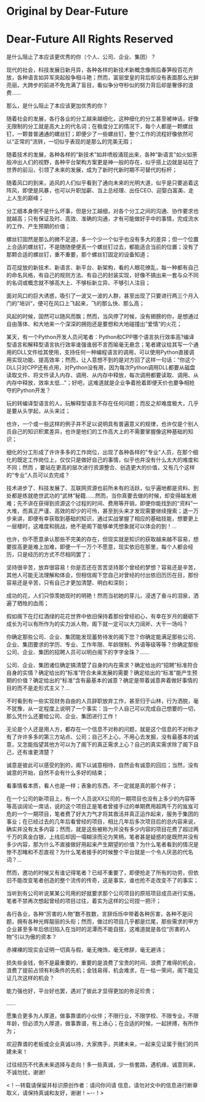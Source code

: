 # Original by Dear-Future
# Dear-Future All Rights Reserved

是什么阻止了本应该更优秀的你（个人、公司、企业、集团）？


现代的社会，科技发展日新月异，各种各样的新技术新概念像雨后春笋般百花齐放，各种语言如异军突起般争相斗艳；然而，富丽堂皇的背后却没有表面那么光鲜亮丽，大跨步的前进不免充满了盲目，看似争分夺秒似的努力背后却是奢侈的浪费......

那么，是什么阻止了本应该更加优秀的你？

随着社会的发展，各行各业的分工越来越细化，这种细化的分工甚至被神话，好像无限制的分工就是高大上的代名词；在极度分工的情况下，每个人都是一颗螺丝钉，一颗普普通通的螺丝钉；即便少了一些螺丝钉，整个工作的流程好像依然可以“正常的”流转，一切似乎表现的是那么的完美无瑕；

随着技术的发展，各种各样的“新技术”如井喷般涌现出来，各种“新语言"如火如荼般冲出人们的视野，各种平台架构方案更是神一般的存在，似乎搭上边就是站在了世界的前沿，引领了未来的发展，成为了新时代新时期不可替代的标杆；

随着风口的到来，追风的人们似乎看到了通向未来的光明大道，似乎是只要追着这阵风，即使是风暴，也可以升职加薪、当上总经理、出任CEO、迎娶白富美、走上人生的巅峰；

分工细本身倒不是什么坏事，但是分工越细，对各个分工之间的沟通、协作要求也就越高；只有保证及时、高效、准确的沟通，才有可能做好手中的事情，完成流水的工作、产生预期的价值；

螺丝钉固然是那么的微不足道，多一个少一个似乎也没有多大的差异；但一个位置上合适的螺丝钉，不是随随便便丢一个螺丝钉过去，都能适合当前的位置；没有了那颗合适的螺丝钉，重不重要，那个螺丝钉固定的设备知道；

百花绽放的新技术、新语言、新平台、新架构，看的人眼花缭乱，每一种都有自己的命名风格，有自己的规则方法、有自己的封装实现，好像不搞出来一套与众不同的名词或概念就不够高大上、不够标新立异、不够引人注目；

面对风口的巨大诱惑，吸引了一波又一波的人群，甚至出现了只要进行两三个月入门的”培训“，便可在风口上飞起来，飞的那么快、那么高；

风起的时候，固然可以随风而飘；然而，当风停了时候，没有翅膀的你，是想通过自由落体、和大地来一个深深的拥抱还是要想和大地碰撞出”爱情”的火花；

某天，有一个Python开发人员问笔者：Python和CPP哪个语言执行效率高?编译型语言和解释型语言执行效率谁强谁弱不言而喻毫无悬念；笔者建议给其写一个通用的DLL文件给其使用，支持任何一种编程语言的调用，可以使用Python直接调用实现功能、提高效率；然而，让人意想不到的是对方回了这样一句话：“你这个DLL只对CPP还有点用，对Python没有用，因为每次Python调用DLL都要从磁盘读取文件、将文件读入内存、调用、从内存中释放，每次调用都要读取、调用、从内存中释放，效率太低...”；好吧，这难道就是企业争着抢着即便天价也要争相抢夺的Python开发？

玩的转编译型语言的人，玩解释型语言不存在任何问题；而反之却难度极大，几乎是要从头学起，从头来过；

也许，一个或一些这样的例子并不足以说明具有普遍意义的规律，也许仅是个别人员自己的知识积累差异，也许是他们的工作高大上的不需要掌握像这种基础的知识；

细化的分工形成了许许多多的工作岗位，出现了各种各样的"专业"人员，在那个细化的既定工作岗位上，仅仅只是做好自己的事情，似乎也并没有什么太大的难度和不同；然而 ，要站在更高的层次进行资源整合、创造更大的价值，又有几个这样的“专业”人员可以去完成？

技术进步了、科技发展了、互联网资源也前所未有的活跃，似乎遍地都是资料、到处都是练就绝世武功的“武林”秘籍......然而，当你真要去做的时候，却变得越发艰难；先不讲在获得到资源这个过程的时间、费用等开销，即便你能找到的“资料”一大堆，而真正严谨、高效的却少的可怜，甚至到头来才发现需要继续搜索；退一万步来讲，即便有幸获取到基础的知识，通过实战掌握了相应的基础技能，想要更上一层楼时，这难度和挑战，绝不是阁下能够单凭想象就可以体会的到！...

也许，你不愿意承认那些不完美的存在，但现实就是知识的获取越来越不容易，想要拔高更是难上加难，即便一千一万个不愿意，现实依旧在那里，每个人都会经历，只是经历的方式不尽相同罢了；

坚持很辛苦，放弃很容易！你是否还在苦苦坚持那个曾经的梦想？容易还是辛苦，其他人可能无法理解和体会，但相信阁下您自己对曾经的付出依旧历历在目，那份容易还是辛苦，只有自己才更加清楚、明白和深刻；

成功的花，人们只惊羡她现时的明艳！然而当初她的芽儿，浸透了奋斗的泪泉，洒遍了牺牲的血雨；

假如阁下在灯红酒绿的花花世界中依旧保持着那份曾经初心，有幸在岁月的磨砺下成长为可以有所作为的实力派人物，阁下就一定可以大刀阔斧、大干一场吗？

你确定那些公司、企业、集团能发现蓄势待发的阁下您？你确定能满足那些公司、企业、集团要求的学历、专业、工作年限、年龄限制、外语等级等等？你确定那些公司、企业、集团的招聘人员可以明白阁下的字字金珠？......

公司、企业、集团诸位确定搞清楚了自身的内在需求？确定给出的“招聘”标准符合自身的实情？确定给出的“标准”符合未来发展的需要？确定给出的“标准”能产生预期的价值？确定给出的“标准”含有最基本的诚意？确定是带着诚意奔着做好事情的目的而不是走形式主义？...

不时看到有一些实现财务自由的人员辞职放弃工作，甚至归于山林，行为洒脱，毫不犹豫，从一定程度上说明了一个事实：当一个人自己可以完成自己想要的一切，那么凭什么还要给公司、企业、集团进行工作！

无论是个人还是用人方，都存在一个信息不对称的问题，就是这个信息的不对称才有了许许多多的第三方站点、公司；自己不上心，不用心去发掘，没有最基本的诚意，又怎能指望其他方可以为了阁下的真正需求上心？自己的真实需求除了阁下自己，还有谁更清楚？

诚意是彼此可以感受的到的，阁下以诚意相待，自然会有诚意的回应；当然，没有诚意的开始，自然不会有什么多好的结束；

看事情看本质，看人也是一样；表象的东西，不一定就是真的那个样子；

在一个公司的新项目上，有一个人员说XX公司的一期项目也没有上多少的内容等等高谈阔论一席话，说的这个项目正是笔者曾接手过的单期费用超两千万的岌岌可危的一个一期项目，笔者费了好大力气才将其救活并真正运作起来，服务于集团的事业；在已经过去的几年后看曾经的项目，相比几年后多次项目后的总内容来说，确实并没有太多内容；然而，就是这些被称为并没有多少内容的项目花费了超过两千万的真金白银，上线后却因一塌糊涂而沦为笑柄，笔者甚是疑惑的是既然并没有多少内容，那为什么不直接做好用起来产生期望的价值？为什么笔者看到的情况是惨不忍睹和不忍直视？为什么笔者接手的时候整个平台就是一个令人厌恶的代名词？...

然而，邀功的时候又有谁记得笔者？已经不重要了，即便抢走了所有的功劳，但依旧不能改变笔者创造的整个流传的传奇，这是事实，谁也抢不走改变不了的事实；

当听到有公司听说某某公司用的好就要求那个公司项目的原班项目成员进行实施，笔者不禁再次想起曾经的项目过往，着实为这样的公司捏一把汗；

各行各业，各种“厉害的人物”数不胜数，言辞烁烁中带着各种厉害，各种不是问题，拥有各种光辉靓丽的头衔；然而，做过的项目几乎都是烂尾，那些需求的甲方企业甚至多年后依旧陷入在当时的泥潭而不能自拔，这难道就是各位“厉害的人物”引以为傲的资本？

赤裸裸的现实会证明一切真与假，毫无掩饰，毫无修辞，毫无避讳；

损失些金钱，倒不是最重要的，重要的是浪费了宝贵的时间、浪费了难得的机会，浪费了提前占领有利条件的先机；金钱易得，机会难求，在一枯一荣间，阁下能见证几次这样的机会？

能力强也好，平台好也罢，遇对了彼此才显得更加的弥足珍贵；

......

愿集合更多为人厚道，做事靠谱的小伙伴；不限行业，不限学校、不限专业，不限年龄，但必须为人厚道，做事靠谱，有上进心；在合适的时候，一起拼搏，有所作为；

欢迎靠谱的老板或企业真诚以待，大家携手，共建未来，一起来见证属于我们的共建未来！

过往经历不代表未来选择与走向！多一些真诚，少一些套路，遇机缘，诚意则来，不诚勿扰，谢谢!

<！--转载请保留并标识原创作者：请问你问请 信息，请勿对文中的信息进行断章取义，请保持真诚和友好，谢谢！~--！>
